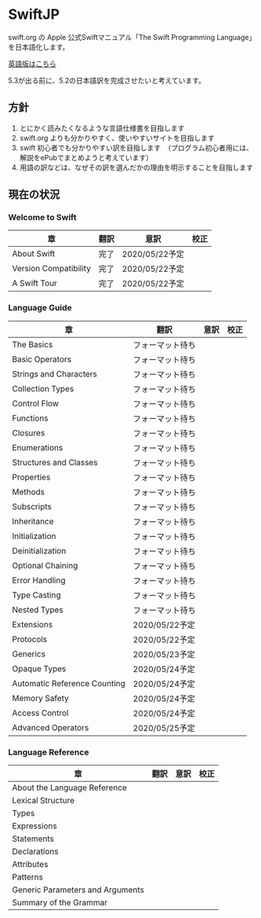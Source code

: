 # SwiftJP

swift.org の Apple 公式Swiftマニュアル「The Swift Programming Language」を日本語化します。

[英語版はこちら](https://docs.swift.org/swift-book/)

5.3が出る前に、5.2の日本語訳を完成させたいと考えています。

## 方針

1. とにかく読みたくなるような言語仕様書を目指します
1. swift.org よりも分かりやすく、使いやすいサイトを目指します
1. swift 初心者でも分かりやすい訳を目指します　（プログラム初心者用には、解説をePubでまとめようと考えています）
1. 用語の訳などは、なぜその訳を選んだかの理由を明示することを目指します

## 現在の状況

### Welcome to Swift

| 章 | 翻訳 | 意訳 | 校正 |
| --- | --- | --- | --- |
| About Swift | 完了 | 2020/05/22予定 |  |
| Version Compatibility | 完了 | 2020/05/22予定 |  |
| A Swift Tour | 完了 | 2020/05/22予定 |  |

### Language Guide

| 章 | 翻訳 | 意訳 | 校正 |
| --- | --- | --- | --- |
| The Basics | フォーマット待ち |  |  |
| Basic Operators | フォーマット待ち |  |  |
| Strings and Characters | フォーマット待ち |  |  |
| Collection Types | フォーマット待ち |  |  |
| Control Flow | フォーマット待ち |  |  |
| Functions | フォーマット待ち |  |  |
| Closures | フォーマット待ち |  |  |
| Enumerations | フォーマット待ち |  |  |
| Structures and Classes | フォーマット待ち |  |  |
| Properties | フォーマット待ち |  |  |
| Methods | フォーマット待ち |  |  |
| Subscripts | フォーマット待ち |  |  |
| Inheritance | フォーマット待ち |  |  |
| Initialization | フォーマット待ち |  |  |
| Deinitialization | フォーマット待ち |  |  |
| Optional Chaining | フォーマット待ち |  |  |
| Error Handling | フォーマット待ち |  |  |
| Type Casting | フォーマット待ち |  |  |
| Nested Types | フォーマット待ち |  |  |
| Extensions | 2020/05/22予定 |  |  |
| Protocols | 2020/05/22予定 |  |  |
| Generics | 2020/05/23予定 |  |  |
| Opaque Types | 2020/05/24予定 |  |  |
| Automatic Reference Counting | 2020/05/24予定 |  |  |
| Memory Safety | 2020/05/24予定 |  |  |
| Access Control | 2020/05/24予定 |  |  |
| Advanced Operators | 2020/05/25予定 |  |  |

### Language Reference

| 章 | 翻訳 | 意訳 | 校正 |
| --- | --- | --- | --- |
| About the Language Reference |  |  |  |
| Lexical Structure |  |  |  |
| Types |  |  |  |
| Expressions |  |  |  |
| Statements |  |  |  |
| Declarations |  |  |  |
| Attributes |  |  |  |
| Patterns |  |  |  |
| Generic Parameters and Arguments |  |  |  |
| Summary of the Grammar |  |  |  |





